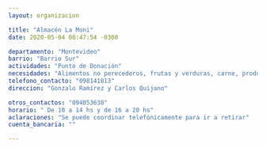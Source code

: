 ```yaml
---
layout: organizacion

title: "Almacén La Moni"
date: 2020-05-04 00:47:54 -0300

departamento: "Montevideo"
barrio: "Barrio Sur"
actividades: "Punto de Donación"
necesidades: "Alimentos no perecederos, frutas y verduras, carne, productos sanitarios (tapabocas, guantes, alcohol en gel, detergente,etc), recipientes o tuppers"
telefono_contacto: "098141813"
direccion: "Gonzalo Ramírez y Carlos Quijano"

otros_contactos: "094053638"
horario: " De 10 a 14 hs y de 16 a 20 hs"
aclaraciones: "Se puede coordinar telefónicamente para ir a retirar"
cuenta_bancaria: ""

---
```

